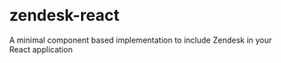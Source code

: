 # zendesk-react

A minimal component based implementation to include Zendesk in your React application
